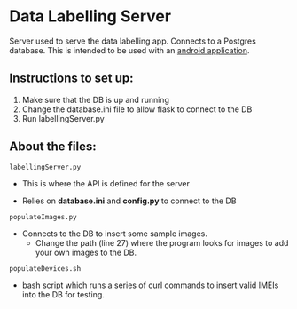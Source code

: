 # Data Labelling Server
Server used to serve the data labelling app. Connects to a Postgres database. This is intended to be used with an 
[android application](https://github.com/Jake-Jay/dataLabellerPrototype).


## Instructions to set up:

1. Make sure that the DB is up and running
2. Change the database.ini file to allow flask to connect to the DB
3. Run labellingServer.py


## About the files:


```
labellingServer.py 
```

- This is where the API is defined for the server

- Relies on __database.ini__ and __config.py__ to connect to the DB


```
populateImages.py
```

- Connects to the DB to insert some sample images. 
  - Change the path (line 27) where the program looks for images to add your own images to the DB.


```
populateDevices.sh
```

- bash script which runs a series of curl commands to insert valid IMEIs into the DB for testing. 